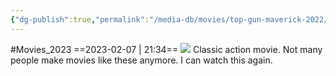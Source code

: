```yaml
---
{"dg-publish":true,"permalink":"/media-db/movies/top-gun-maverick-2022/","title":"Top Gun: Maverick","tags":["mediaDB/tv/movie"],"noteIcon":""}
---
```


#Movies_2023 
==2023-02-07 | 21:34==
<img src="https://m.media-amazon.com/images/M/MV5BZWYzOGEwNTgtNWU3NS00ZTQ0LWJkODUtMmVhMjIwMjA1ZmQwXkEyXkFqcGdeQXVyMjkwOTAyMDU@._V1_SX300.jpg">
Classic action movie. Not many people make movies like these anymore. I can watch this again.